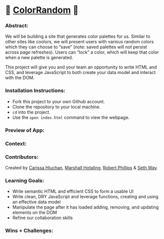 # 🎨 [ColorRandom](https://CarissaHluchan.github.io/colorRandom/) 🎨

### Abstract:
[//]: <> (Briefly describe what you built and its features. What problem is the app solving? How does this application solve that problem?)

We will be building a site that generates color palettes for us. Similar to other sites like coolors, we will present users with various random colors which they can choose to “save” (note: saved palettes will not persist across page refreshes). Users can “lock” a color, which will keep that color when a new palette is generated.

This project will give you and your team an opportunity to write HTML and CSS, and leverage JavaScript to both create your data model and interact with the DOM.
### Installation Instructions:
[//]: <> (What steps does a person have to take to get your app cloned down and running?)

- Fork this project to your own Github account.
- Clone the repository to your local machine.
- `cd` into the project.
- Use the `open index.html` command to view the webpage.

### Preview of App:
[//]: <> (Provide ONE gif or screenshot of your application - choose the "coolest" piece of functionality to show off.)

### Context:
[//]: <> (Give some context for the project here. How long did you have to work on it? How far into the Turing program are you?)

### Contributors:
[//]: <> (Who worked on this application? Link to their GitHubs.)
Created by [Carissa Hluchan](https://github.com/CarissaHluchan), [Marshall Hotaling](https://github.com/marshallhotaling), [Robert Phillips](https://github.com/Robert-phillips33) & [Seth Way](https://github.com/seth-way).

### Learning Goals:
[//]: <> (What were the learning goals of this project? What tech did you work with?)

- Write semantic HTML and efficient CSS to form a usable UI
- Write clean, DRY JavaScript and leverage functions, creating and using an effective data model
- Manipulate the page after it has loaded adding, removing, and updating elements on the DOM
- Refine our collaboration skills

### Wins + Challenges:
[//]: <> (What are 2-3 wins you have from this project? What were some challenges you faced - and how did you get over them?)
